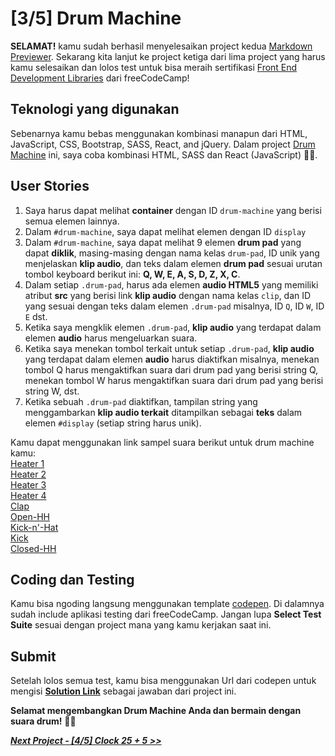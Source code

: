 # [3/5] Drum Machine

**SELAMAT!** kamu sudah berhasil menyelesaikan project kedua [Markdown Previewer](https://github.com/dipintoo/freeCodeCamp_Markdown-Previewer). Sekarang kita lanjut ke project ketiga dari lima project yang harus kamu selesaikan dan lolos test untuk bisa meraih sertifikasi [Front End Development Libraries](https://www.freecodecamp.org/learn/front-end-development-libraries/) dari freeCodeCamp!

## Teknologi yang digunakan

Sebenarnya kamu bebas menggunakan kombinasi manapun dari HTML, JavaScript, CSS, Bootstrap, SASS, React, and jQuery. Dalam project [Drum Machine](https://www.freecodecamp.org/learn/front-end-development-libraries/front-end-development-libraries-projects/build-a-drum-machine) ini, saya coba kombinasi HTML, SASS dan React (JavaScript) 👍🏻.

## User Stories

1. Saya harus dapat melihat **container** dengan ID `drum-machine` yang berisi semua elemen lainnya.
2. Dalam `#drum-machine`, saya dapat melihat elemen dengan ID `display`
3. Dalam `#drum-machine`, saya dapat melihat 9 elemen **drum pad** yang dapat **diklik**, masing-masing dengan nama kelas `drum-pad`, ID unik yang menjelaskan **klip audio**, dan teks dalam elemen **drum pad** sesuai urutan tombol keyboard berikut ini: **Q, W, E, A, S, D, Z, X, C**.
4. Dalam setiap `.drum-pad`, harus ada elemen **audio HTML5** yang memiliki atribut **src** yang berisi link **klip audio** dengan nama kelas `clip`, dan ID yang sesuai dengan teks dalam elemen `.drum-pad` misalnya, ID `Q`, ID `W`, ID `E` dst.
5. Ketika saya mengklik elemen `.drum-pad`, **klip audio** yang terdapat dalam elemen **audio** harus mengeluarkan suara.
6. Ketika saya menekan tombol terkait untuk setiap `.drum-pad`, **klip audio** yang terdapat dalam elemen **audio** harus diaktifkan misalnya, menekan tombol Q harus mengaktifkan suara dari drum pad yang berisi string Q, menekan tombol W harus mengaktifkan suara dari drum pad yang berisi string W, dst.
7. Ketika sebuah `.drum-pad` diaktifkan, tampilan string yang menggambarkan **klip audio terkait** ditampilkan sebagai **teks** dalam elemen `#display` (setiap string harus unik).

Kamu dapat menggunakan link sampel suara berikut untuk drum machine kamu:  
[Heater 1](https://s3.amazonaws.com/freecodecamp/drums/Heater-1.mp3)  
[Heater 2](https://s3.amazonaws.com/freecodecamp/drums/Heater-2.mp3)  
[Heater 3](https://s3.amazonaws.com/freecodecamp/drums/Heater-3.mp3)  
[Heater 4](https://s3.amazonaws.com/freecodecamp/drums/Heater-4_1.mp3)  
[Clap](https://s3.amazonaws.com/freecodecamp/drums/Heater-6.mp3)  
[Open-HH](https://s3.amazonaws.com/freecodecamp/drums/Dsc_Oh.mp3)  
[Kick-n'-Hat](https://s3.amazonaws.com/freecodecamp/drums/Kick_n_Hat.mp3)  
[Kick](https://s3.amazonaws.com/freecodecamp/drums/RP4_KICK_1.mp3)  
[Closed-HH](https://s3.amazonaws.com/freecodecamp/drums/Cev_H2.mp3)

## Coding dan Testing

Kamu bisa ngoding langsung menggunakan template [codepen](https://codepen.io/pen?template=MJjpwO). Di dalamnya sudah include aplikasi testing dari freeCodeCamp. Jangan lupa **Select Test Suite** sesuai dengan project mana yang kamu kerjakan saat ini. 

## Submit

Setelah lolos semua test, kamu bisa menggunakan Url dari codepen untuk mengisi [**Solution Link**](https://www.freecodecamp.org/learn/front-end-development-libraries/front-end-development-libraries-projects/build-a-drum-machine) sebagai jawaban dari project ini.

**Selamat mengembangkan Drum Machine Anda dan bermain dengan suara drum!** 🥁🎶


[***Next Project - [4/5] Clock 25 + 5 >>***](https://github.com/dipintoo/freeCodeCamp_Clock-25-5)
